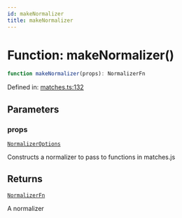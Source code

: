 ```yaml
---
id: makeNormalizer
title: makeNormalizer
---
```


<!-- DO NOT EDIT: this page is autogenerated from the type comments -->

# Function: makeNormalizer()

```ts
function makeNormalizer(props): NormalizerFn
```

Defined in: [matches.ts:132](https://github.com/Romulad/cli-testing-library/blob/main/packages/cli-testing-library/src/matches.ts#L132)

## Parameters

### props

[`NormalizerOptions`](../interfaces/normalizeroptions.md)

Constructs a normalizer to pass to functions in matches.js

## Returns

[`NormalizerFn`](../type-aliases/normalizerfn.md)

A normalizer

